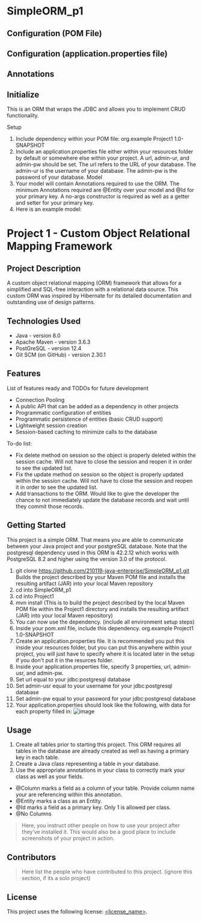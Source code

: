 # SimpleORM_p1
## Configuration (POM File)
## Configuration (application.properties file)
## Annotations
## Initialize
This is an ORM that wraps the JDBC and allows you to implement CRUD functionality.

Setup
1. Include dependency within your POM file:
        <dependency>
            <groupId>org.example</groupId>
            <artifactId>Project1</artifactId>
            <version>1.0-SNAPSHOT</version>
        </dependency>
2. Include an application.properties file either within your resources folder by default or somewhere else within your project. A url, admin-ur, and admin-pw should be set. The url refers to the URL of your database. The admin-ur is the username of your database. The admin-pw is the password of your database.
Model
1. Your model will contain Annotations required to use the ORM. The minimum Annotations required are @Entity over your model and @Id for your primary key. A no-args constructor is required as well as a getter and setter for your primary key.
2. Here is an example model:




# Project 1 - Custom Object Relational Mapping Framework

## Project Description

A custom object relational mapping (ORM) framework that allows for a simplified and SQL-free interaction with a relational data source. This custom ORM was inspired by Hibernate for its detailed documentation and outstanding use of design patterns.

## Technologies Used

* Java - version 8.0
* Apache Maven - version 3.6.3
* PostGreSQL - version 12.4
* Git SCM (on GitHub) - version 2.30.1

## Features

List of features ready and TODOs for future development
* Connection Pooling
* A public API that can be added as a dependency in other projects
* Programmatic configuration of entities
* Programmatic persistence of entities (basic CRUD support)
* Lightweight session creation
* Session-based caching to minimize calls to the database

To-do list:
* Fix delete method on session so the object is properly deleted within the session cache. Will not have to close the session and reopen it in order to see the updated list.
* Fix the update method on session so the object is properly updated within the session cache. Will not have to close the session and reopen it in order to see the updated list.
* Add transactions to the ORM. Would like to give the developer the chance to not immediately update the database records and wait until they commit those records.

## Getting Started

This project is a simple ORM. That means you are able to communicate between your Java project and your postgreSQL database. Note that the postgresql
dependency used in this ORM is 42.2.12 which works with PostgreSQL 8.2 and higher using the version 3.0 of the protocol.

1. git clone https://github.com/210119-java-enterprise/SimpleORM_p1.git
	Builds the project described by your Maven POM file and installs the resulting artifact (JAR) into your local Maven repository
2. cd into SimpleORM_p1
3. cd into Project1
4. mvn install (This is to build the project described by the local Maven POM file 
   within the Project1 directory and installs the resulting artifact (JAR) into your local Maven repository)
5. You can now use the dependency.
(include all environment setup steps)
1. Inside your pom.xml file, include this dependency.
        <dependency>
            <groupId>org.example</groupId>
            <artifactId>Project1</artifactId>
            <version>1.0-SNAPSHOT</version>
        </dependency>
2. Create an application.properties file. It is recommended you put this inside your resources folder, but you can put this anywhere within your project, you
   will just have to specify where it is located later in the setup if you don't put it in the resurces folder.
3. Inside your application.properties file, specify 3 properties, url, admin-usr, and admin-pw.
4. Set url equal to your jdbc:postgresql database
5. Set admin-usr equal to your username for your jdbc:postgresql database
6. Set admin-pw equal to your password for your jdbc:postgresql database
7. Your application.properties should look like the following, with data for each property filled in:
![image](https://user-images.githubusercontent.com/77693248/110888300-e5bf1d00-82b9-11eb-8ad3-c82cddf97f96.png)

## Usage

1. Create all tables prior to starting this project. This ORM requires all tables in the database are already created as well as having a primary key in each
   table.
2. Create a Java class representing a table in your database.
3. Use the appropriate annotations in your class to correctly mark your class as well as your fields.
* @Column marks a field as a column of your table. Provide column name your are referencing within this annotation.
* @Entity marks a class as an Entity.
* @Id marks a field as a primary key. Only 1 is allowed per class.
* @No Columns

> Here, you instruct other people on how to use your project after they’ve installed it. This would also be a good place to include screenshots of your project in action.

## Contributors

> Here list the people who have contributed to this project. (ignore this section, if its a solo project)

## License

This project uses the following license: [<license_name>](<link>).
